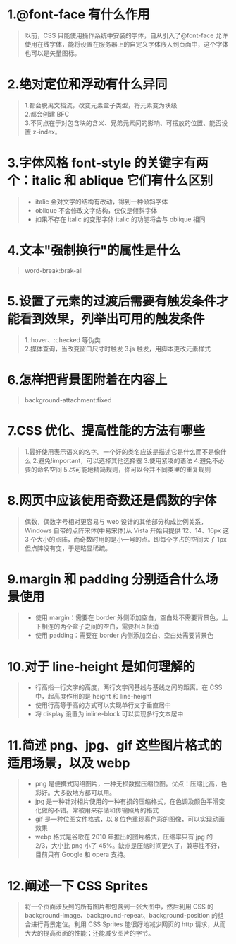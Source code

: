 # 1.@font-face 有什么作用

> 以前，CSS 只能使用操作系统中安装的字体，自从引入了@font-face 允许使用在线字体，能将设置在服务器上的自定义字体嵌入到页面中，这个字体也可以是矢量图标。

# 2.绝对定位和浮动有什么异同

> 1.都会脱离文档流，改变元素盒子类型，将元素变为块级  
> 2.都会创建 BFC  
> 3.不同点在于对包含块的含义、兄弟元素间的影响、可摆放的位置、能否设置 z-index。

# 3.字体风格 font-style 的关键字有两个：italic 和 ablique 它们有什么区别

> - italic 会对文字的结构有改动，得到一种倾斜字体
> - oblique 不会修改文字结构，仅仅是倾斜字体
> - 如果不存在 italic 的变形字体 italic 的功能将会与 oblique 相同

# 4.文本"强制换行"的属性是什么

> word-break:brak-all

# 5.设置了元素的过渡后需要有触发条件才能看到效果，列举出可用的触发条件

> 1.:hover、:checked 等伪类  
> 2.媒体查询，当改变窗口尺寸时触发
> 3.js 触发，用脚本更改元素样式

# 6.怎样把背景图附着在内容上

> background-attachment:fixed

# 7.CSS 优化、提高性能的方法有哪些

> 1.最好使用表示语义的名字。一个好的类名应该是描述它是什么而不是像什么 2.避免!important，可以选择其他选择器 3.使用紧凑的语法 4.避免不必要的命名空间 5.尽可能地精简规则，你可以合并不同类里的重复规则

# 8.网页中应该使用奇数还是偶数的字体

> 偶数，偶数字号相对更容易与 web 设计的其他部分构成比例关系，Windows 自带的点阵宋体(中易宋体)从 Vista 开始只提供 12、14、16px 这 3 个大小的点阵，而奇数时用的是小一号的点。即每个字占的空间大了 1px 但点阵没有变，于是略显稀疏。

# 9.margin 和 padding 分别适合什么场景使用

> - 使用 margin：需要在 border 外侧添加空白，空白处不需要背景色，上下相连的两个盒子之间的空白，需要相互抵消
> - 使用 padding：需要在 border 内侧添加空白、空白处需要背景色

# 10.对于 line-height 是如何理解的

> - 行高指一行文字的高度，两行文字间基线与基线之间的距离。在 CSS 中，起高度作用的是 height 和 line-height
> - 使用行高等于高的方式可以实现单行文字垂直居中
> - 将 display 设置为 inline-block 可以实现多行文本居中

# 11.简述 png、jpg、gif 这些图片格式的适用场景，以及 webp

> - png 是便携式网络图片，一种无损数据压缩位图。优点：压缩比高，色彩好。大多数地方都可以用。
> - jpg 是一种针对相片使用的一种有损的压缩格式，在色调及颜色平滑变化做的不错。常被用来存储和传输照片的格式
> - gif 是一种位图文件格式，以 8 位色重现真色彩的图像，可以实现动画效果
> - webp 格式是谷歌在 2010 年推出的图片格式，压缩率只有 jpg 的 2/3，大小比 png 小了 45%。缺点是压缩时间更久了，兼容性不好，目前只有 Google 和 opera 支持。

# 12.阐述一下 CSS Sprites

> 将一个页面涉及到的所有图片都包含到一张大图中，然后利用 CSS 的 background-image、background-repeat、background-position 的组合进行背景定位。利用 CSS Sprites 能很好地减少网页的 http 请求，从而大大的提高页面的性能；还能减少图片的字节。
